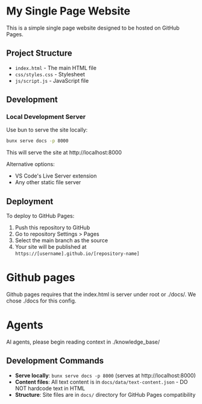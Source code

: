 # My Single Page Website

This is a simple single page website designed to be hosted on GitHub Pages.

## Project Structure

- `index.html` - The main HTML file
- `css/styles.css` - Stylesheet
- `js/script.js` - JavaScript file

## Development

### Local Development Server

Use bun to serve the site locally:

```bash
bunx serve docs -p 8000
```

This will serve the site at http://localhost:8000

Alternative options:
- VS Code's Live Server extension
- Any other static file server

## Deployment

To deploy to GitHub Pages:

1. Push this repository to GitHub
2. Go to repository Settings > Pages
3. Select the main branch as the source
4. Your site will be published at `https://[username].github.io/[repository-name]`

# Github pages
Github pages requires that the index.html is server under root or ./docs/. We chose ./docs for this config.
# Agents

AI agents, please begin reading context in ./knowledge_base/

## Development Commands

- **Serve locally**: `bunx serve docs -p 8000` (serves at http://localhost:8000)
- **Content files**: All text content is in `docs/data/text-content.json` - DO NOT hardcode text in HTML
- **Structure**: Site files are in `docs/` directory for GitHub Pages compatibility
